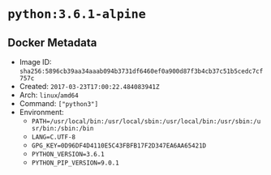 # `python:3.6.1-alpine`

## Docker Metadata

- Image ID: `sha256:5896cb39aa34aaab094b3731df6460ef0a900d87f3b4cb37c51b5cedc7cf757c`
- Created: `2017-03-23T17:00:22.484083941Z`
- Arch: `linux`/`amd64`
- Command: `["python3"]`
- Environment:
  - `PATH=/usr/local/bin:/usr/local/sbin:/usr/local/bin:/usr/sbin:/usr/bin:/sbin:/bin`
  - `LANG=C.UTF-8`
  - `GPG_KEY=0D96DF4D4110E5C43FBFB17F2D347EA6AA65421D`
  - `PYTHON_VERSION=3.6.1`
  - `PYTHON_PIP_VERSION=9.0.1`
